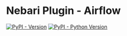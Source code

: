 # Nebari Plugin - Airflow

[![PyPI - Version](https://img.shields.io/pypi/v/nebari-plugin-airflow.svg)](https://pypi.org/project/nebari-plugin-airflow)
[![PyPI - Python Version](https://img.shields.io/pypi/pyversions/nebari-plugin-airflow.svg)](https://pypi.org/project/nebari-plugin-airflow)
